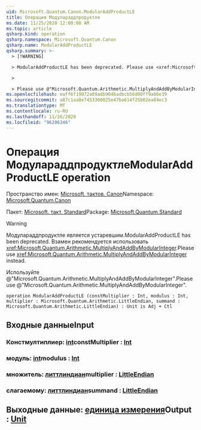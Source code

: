 ```yaml
---
uid: Microsoft.Quantum.Canon.ModularAddProductLE
title: Операция Модулараддпродуктле
ms.date: 11/25/2020 12:00:00 AM
ms.topic: article
qsharp.kind: operation
qsharp.namespace: Microsoft.Quantum.Canon
qsharp.name: ModularAddProductLE
qsharp.summary: >-
  > [!WARNING]

  > ModularAddProductLE has been deprecated. Please use <xref:Microsoft.Quantum.Arithmetic.MultiplyAndAddByModularInteger> instead.

  >

  > Please use @"Microsoft.Quantum.Arithmetic.MultiplyAndAddByModularInteger".
ms.openlocfilehash: eaff6f19072a89adb9046adbcb56d00ff9a86e39
ms.sourcegitcommit: a87c1aa8e7453360025e47ba614f25b02ea84ec3
ms.translationtype: MT
ms.contentlocale: ru-RU
ms.lasthandoff: 11/26/2020
ms.locfileid: "96206346"
---
```

# <a name="modularaddproductle-operation"></a><span data-ttu-id="c0467-102">Операция Модулараддпродуктле</span><span class="sxs-lookup"><span data-stu-id="c0467-102">ModularAddProductLE operation</span></span>

<span data-ttu-id="c0467-103">Пространство имен: [Microsoft. тактов. Canon](xref:Microsoft.Quantum.Canon)</span><span class="sxs-lookup"><span data-stu-id="c0467-103">Namespace: [Microsoft.Quantum.Canon](xref:Microsoft.Quantum.Canon)</span></span>

<span data-ttu-id="c0467-104">Пакет: [Microsoft. такт. Standard](https://nuget.org/packages/Microsoft.Quantum.Standard)</span><span class="sxs-lookup"><span data-stu-id="c0467-104">Package: [Microsoft.Quantum.Standard](https://nuget.org/packages/Microsoft.Quantum.Standard)</span></span>


> [!WARNING]
> <span data-ttu-id="c0467-105">Модулараддпродуктле является устаревшим.</span><span class="sxs-lookup"><span data-stu-id="c0467-105">ModularAddProductLE has been deprecated.</span></span> <span data-ttu-id="c0467-106">Взамен рекомендуется использовать <xref:Microsoft.Quantum.Arithmetic.MultiplyAndAddByModularInteger>.</span><span class="sxs-lookup"><span data-stu-id="c0467-106">Please use <xref:Microsoft.Quantum.Arithmetic.MultiplyAndAddByModularInteger> instead.</span></span>
>
> <span data-ttu-id="c0467-107">Используйте @"Microsoft.Quantum.Arithmetic.MultiplyAndAddByModularInteger".</span><span class="sxs-lookup"><span data-stu-id="c0467-107">Please use @"Microsoft.Quantum.Arithmetic.MultiplyAndAddByModularInteger".</span></span>



```qsharp
operation ModularAddProductLE (constMultiplier : Int, modulus : Int, multiplier : Microsoft.Quantum.Arithmetic.LittleEndian, summand : Microsoft.Quantum.Arithmetic.LittleEndian) : Unit is Adj + Ctl
```


## <a name="input"></a><span data-ttu-id="c0467-108">Входные данные</span><span class="sxs-lookup"><span data-stu-id="c0467-108">Input</span></span>

### <a name="constmultiplier--int"></a><span data-ttu-id="c0467-109">Констмултиплиер: [int](xref:microsoft.quantum.lang-ref.int)</span><span class="sxs-lookup"><span data-stu-id="c0467-109">constMultiplier : [Int](xref:microsoft.quantum.lang-ref.int)</span></span>




### <a name="modulus--int"></a><span data-ttu-id="c0467-110">модуль: [int](xref:microsoft.quantum.lang-ref.int)</span><span class="sxs-lookup"><span data-stu-id="c0467-110">modulus : [Int](xref:microsoft.quantum.lang-ref.int)</span></span>




### <a name="multiplier--littleendian"></a><span data-ttu-id="c0467-111">множитель: [литтлиндиан](xref:Microsoft.Quantum.Arithmetic.LittleEndian)</span><span class="sxs-lookup"><span data-stu-id="c0467-111">multiplier : [LittleEndian](xref:Microsoft.Quantum.Arithmetic.LittleEndian)</span></span>




### <a name="summand--littleendian"></a><span data-ttu-id="c0467-112">слагаемому: [литтлиндиан](xref:Microsoft.Quantum.Arithmetic.LittleEndian)</span><span class="sxs-lookup"><span data-stu-id="c0467-112">summand : [LittleEndian](xref:Microsoft.Quantum.Arithmetic.LittleEndian)</span></span>





## <a name="output--unit"></a><span data-ttu-id="c0467-113">Выходные данные: [единица измерения](xref:microsoft.quantum.lang-ref.unit)</span><span class="sxs-lookup"><span data-stu-id="c0467-113">Output : [Unit](xref:microsoft.quantum.lang-ref.unit)</span></span>

